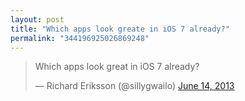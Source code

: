 ```yaml
---
layout: post
title: "Which apps look greate in iOS 7 already?"
permalink: "344196925026869248"
---
```


<blockquote class="twitter-tweet"><p>Which apps look great in iOS 7 already?</p>&mdash; Richard Eriksson (@sillygwailo) <a href="https://twitter.com/sillygwailo/statuses/345603995974381569">June 14, 2013</a></blockquote>
<script async src="//platform.twitter.com/widgets.js" charset="utf-8"></script>